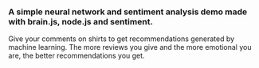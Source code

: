 ### A simple neural network and sentiment analysis demo made with brain.js, node.js and sentiment. ###

Give your comments on shirts to get recommendations generated by machine learning. The more reviews you give and the more emotional you are, the better recommendations you get.